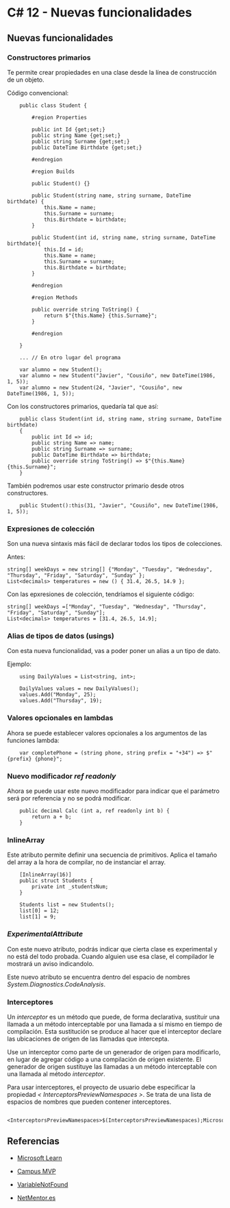 # C# 12 - Nuevas funcionalidades

## Nuevas funcionalidades 

### Constructores primarios

Te permite crear propiedades en una clase desde la línea de construcción de un objeto.

Código convencional:

        public class Student {

            #region Properties

            public int Id {get;set;}
            public string Name {get;set;}
            public string Surname {get;set;}
            public DateTime Birthdate {get;set;}

            #endregion

            #region Builds

            public Student() {}

            public Student(string name, string surname, DateTime birthdate) {
                this.Name = name;
                this.Surname = surname;
                this.Birthdate = birthdate;
            }

            public Student(int id, string name, string surname, DateTime birthdate){
                this.Id = id;
                this.Name = name;
                this.Surname = surname;
                this.Birthdate = birthdate;
            } 

            #endregion

            #region Methods

            public override string ToString() {
                return $"{this.Name} {this.Surname}";
            }

            #endregion

        }

        ... // En otro lugar del programa

        var alumno = new Student();
        var alumno = new Student("Javier", "Cousiño", new DateTime(1986, 1, 5));
        var alumno = new Student(24, "Javier", "Cousiño", new DateTime(1986, 1, 5));



Con los constructores primarios, quedaría tal que así:

        public class Student(int id, string name, string surname, DateTime birthdate)
        {
            public int Id => id;
            public string Name => name;
            public string Surname => surname;
            public DateTime Birthdate => birthdate;
            public override string ToString() => $"{this.Name} {this.Surname}";
        }

También podremos usar este constructor primario desde otros constructores.

        public Student():this(31, "Javier", "Cousiño", new DateTime(1986, 1, 5));

### Expresiones de colección

Son una nueva sintaxis más fácil de declarar todos los tipos de colecciones.

Antes:

    string[] weekDays = new string[] {"Monday", "Tuesday", "Wednesday", "Thursday", "Friday", "Saturday", "Sunday" };
    List<decimals> temperatures = new () { 31.4, 26.5, 14.9 };

Con las epxresiones de colección, tendríamos el siguiente código:

    string[] weekDays =["Monday", "Tuesday", "Wednesday", "Thursday", "Friday", "Saturday", "Sunday"];
    List<decimals> temperatures = [31.4, 26.5, 14.9];

### Alias de tipos de datos (usings)

Con esta nueva funcionalidad, vas a poder poner un alias a un tipo de dato.

Ejemplo:

        using DailyValues = List<string, int>;

        DailyValues values = new DailyValues();
        values.Add("Monday", 25);
        values.Add("Thursday", 19);

### Valores opcionales en lambdas

Ahora se puede establecer valores opcionales a los argumentos de las funciones lambda:

        var completePhone = (string phone, string prefix = "+34") => $"{prefix} {phone}"; 

### Nuevo modificador *ref readonly*

Ahora se puede usar este nuevo modificador para indicar que el parámetro será por referencia y no se podrá modificar.

        public decimal Calc (int a, ref readonly int b) {
            return a + b;
        }

### InlineArray

Este atributo permite definir una secuencia de primitivos. Aplica el tamaño del array a la hora de compilar, no de instanciar el array.

        [InlineArray(16)]
        public struct Students {
            private int _studentsNum;
        }

        Students list = new Students();
        list[0] = 12;
        list[1] = 9;

### *ExperimentalAttribute*

Con este nuevo atributo, podrás indicar que cierta clase es experimental y no está del todo probada. Cuando alguien use esa clase, el compilador le mostrará un aviso indicandolo.

Este nuevo atributo se encuentra dentro del espacio de nombres *System.Diagnostics.CodeAnalysis*.

### Interceptores

Un *interceptor* es un método que puede, de forma declarativa, sustituir una llamada a un método interceptable por una llamada a sí mismo en tiempo de compilación. Esta sustitución se produce al hacer que el interceptor declare las ubicaciones de origen de las llamadas que intercepta.

Use un interceptor como parte de un generador de origen para modificarlo, en lugar de agregar código a una compilación de origen existente. El generador de origen sustituye las llamadas a un método interceptable con una llamada al método *interceptor*.

Para usar interceptores, el proyecto de usuario debe especificar la propiedad *< InterceptorsPreviewNamespaces >*. Se trata de una lista de espacios de nombres que pueden contener interceptores.

        <InterceptorsPreviewNamespaces>$(InterceptorsPreviewNamespaces);Microsoft.AspNetCore.Http.Generated;MyLibrary.Generated</InterceptorsPreviewNamespaces>

## Referencias

- [Microsoft Learn](https://learn.microsoft.com/en-us/dotnet/csharp/whats-new/csharp-12)

- [Campus MVP](https://www.campusmvp.es/recursos/post/c-12-todo-lo-nuevo-del-lenguaje-aparecido-con-net-8.aspx) 

- [VariableNotFound](https://www.variablenotfound.com/2024/01/constructores-primarios-en-c-12.html)

- [NetMentor.es](https://www.netmentor.es/entrada/novedades-csharp12)

